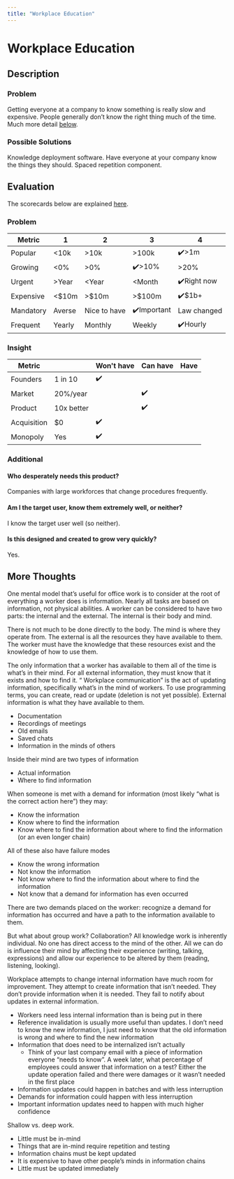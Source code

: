 ```yaml
---
title: "Workplace Education"
---
```

# Workplace Education
## Description
### Problem
Getting everyone at a company to know something is really slow and expensive. People generally don’t know the right thing much of the time. Much more detail [below](/ideas/workplace-education#more-thoughts).
### Possible Solutions
Knowledge deployment software. Have everyone at your company know the things they should. Spaced repetition component.

## Evaluation
The scorecards below are explained [here](/scorecards-explained).
### Problem
|  Metric   | 1      | 2            | 3         | 4           |
| --------- | ------ | ------------ | --------- | ----------- |
| Popular   | <10k   | >10k         | >100k     | ✔️>1m         |
| Growing   | <0%    | >0%          | ✔️>10%      | >20%         |
| Urgent    | >Year  | <Year        | <Month    | ✔️Right now   |
| Expensive | <$10m  | >$10m        | >$100m    | ✔️$1b+        |
| Mandatory | Averse | Nice to have | ✔️Important | Law changed |
| Frequent  | Yearly | Monthly      | Weekly    | ✔️Hourly      |

### Insight
|   Metric    |            | Won't have | Can have | Have |
| ----------- | ---------- | ---------- | -------- | ---- |
| Founders    | 1 in 10    |      ✔️      |          |      |
| Market      | 20%/year   |            |     ✔️     |      |
| Product     | 10x better |            |     ✔️     |      |
| Acquisition | $0         |      ✔️      |          |      |
| Monopoly    | Yes        |      ✔️      |          |      |

### Additional
#### Who desperately needs this product?
Companies with large workforces that change procedures frequently.

#### Am I the target user, know them extremely well, or neither?
I know the target user well (so neither).

#### Is this designed and created to grow very quickly?
Yes.

## More Thoughts
One mental model that’s useful for office work is to consider at the root of everything a worker does is information. Nearly all tasks are based on information, not physical abilities. A worker can be considered to have two parts: the internal and the external. The internal is their body and mind. 

There is not much to be done directly to the body. The mind is where they operate from. The external is all the resources they have available to them. The worker must have the knowledge that these resources exist and the knowledge of how to use them.

The only information that a worker has available to them all of the time is what’s in their mind. For all external information, they must know that it exists and how to find it.
“
Workplace communication” is the act of updating information, specifically what’s in the mind of workers. To use programming terms, you can create, read or update (deletion is not yet possible).
External information is what they have available to them.

- Documentation
- Recordings of meetings
- Old emails
- Saved chats
- Information in the minds of others

Inside their mind are two types of information

- Actual information
- Where to find information

When someone is met with a demand for information (most likely “what is the correct action here”) they may:

- Know the information
- Know where to find the information
- Know where to find the information about where to find the information (or an even longer chain)

All of these also have failure modes

- Know the wrong information
- Not know the information
- Not know where to find the information about where to find the information
- Not know that a demand for information has even occurred

There are two demands placed on the worker: recognize a demand for information has occurred and have a path to the information available to them.

But what about group work? Collaboration? All knowledge work is inherently individual. No one has direct access to the mind of the other. All we can do is influence their mind by affecting their experience (writing, talking, expressions) and allow our experience to be altered by them (reading, listening, looking).

Workplace attempts to change internal information have much room for improvement. They attempt to create information that isn’t needed. They don’t provide information when it is needed. They fail to notify about updates in external information.

- Workers need less internal information than is being put in there
- Reference invalidation is usually more useful than updates. I don’t need to know the new information, I just need to know that the old information is wrong and where to find the new information
- Information that does need to be internalized isn’t actually
    - Think of your last company email with a piece of information everyone “needs to know”. A week later, what percentage of employees could answer that information on a test? Either the update operation failed and there were damages or it wasn’t needed in the first place
- Information updates could happen in batches and with less interruption
- Demands for information could happen with less interruption
- Important information updates need to happen with much higher confidence

Shallow vs. deep work.

- Little must be in-mind
- Things that are in-mind require repetition and testing
- Information chains must be kept updated
- It is expensive to have other people’s minds in information chains
- Little must be updated immediately

